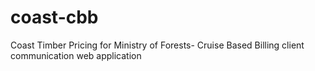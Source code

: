 # coast-cbb
Coast Timber Pricing for Ministry of Forests- Cruise Based Billing client communication web application
